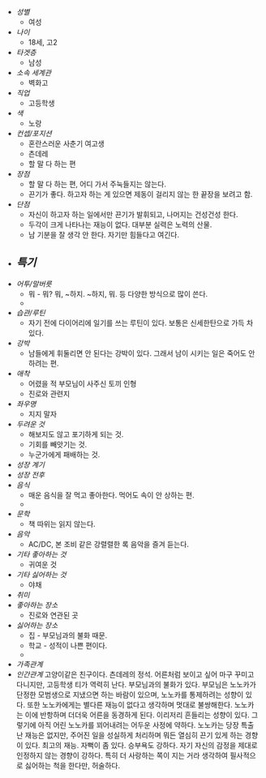 - *성별*
	- 여성
- *나이*
	- 18세, 고2
- *타겟층*
	- 남성
- *소속 세계관*
	- 벽화고
- *직업*
	- 고등학생
- *색*
	- 노랑
- *컨셉/포지션*
	- 혼란스러운 사춘기 여고생
	- 츤데레
	- 할 말 다 하는 편
- *장점*
	- 할 말 다 하는 편, 어디 가서 주눅들지는 않는다.
	- 끈기가 좋다. 하고자 하는 게 있으면 제동이 걸리지 않는 한 끝장을 보려고 함.
- *단점*
	- 자신이 하고자 하는 일에서만 끈기가 발휘되고, 나머지는 건성건성 한다.
	- 두각이 크게 나타나는 재능이 없다. 대부분 실력은 노력의 산물.
	- 남 기분을 잘 생각 안 한다. 자기만 힘들다고 여긴다.
- *특기*
	- 
- *어투/말버릇*
	- 뭐 - 뭐? 뭐, ~하지. ~하지, 뭐. 등 다양한 방식으로 많이 쓴다.
	- 
- *습관/루틴*
	- 자기 전에 다이어리에 일기를 쓰는 루틴이 있다. 보통은 신세한탄으로 가득 차 있다.
- *강박*
	- 남들에게 휘둘리면 안 된다는 강박이 있다. 그래서 남이 시키는 일은 죽어도 안 하려는 편.
- *애착*
	- 어렸을 적 부모님이 사주신 토끼 인형
	- 진로와 관련지
- *좌우명*
	- 지지 말자
- *두려운 것*
	- 해보지도 않고 포기하게 되는 것.
	- 기회를 빼앗기는 것.
	- 누군가에게 패배하는 것.
- *성장 계기*
- *성장 전후*
- *음식*
	- 매운 음식을 잘 먹고 좋아한다. 먹어도 속이 안 상하는 편.
	- 
- *문학*
	- 책 따위는 읽지 않는다.
- *음악*
	- AC/DC, 본 조비 같은 강렬렬한 록 음악을 즐겨 듣는다.
- *기타 좋아하는 것*
	- 귀여운 것
- *기타 싫어하는 것*
	- 야채
- *취미*
- *좋아하는 장소*
	- 진로와 연관된 곳
- *싫어하는 장소*
	- 집 - 부모님과의 불화 때문.
	- 학교 - 성적이 나쁜 편이다.
	- 
- *가족관계*
- *인간관계*
고양이같은 친구이다.
츤데레의 정석. 어른처럼 보이고 싶어 마구 꾸미고 다니지만, 고등학생 티가 역력히 난다.
부모님과의 불화가 있다. 부모님은 노노카가 단정한 모범생으로 지냈으면 하는 바람이 있으며, 노노카를 통제하려는 성향이 있다. 또한 노노카에게는 별다른 재능이 없다고 생각하며 멋대로 불쌍해한다. 노노카는 이에 반항하며 더더욱 어른을 동경하게 된다.
이리저리 흔들리는 성향이 있다. 그렇기에 아직 어린 노노카를 꾀어내려는 어두운 사정에 약하다.
노노카는 당장 특출난 재능은 없지만, 주어진 일을 성실하게 처리하며 뭐든 열심히 끈기 있게 하는 경향이 있다. 최고의 재능.
자뻑이 좀 있다. 승부욕도 강하다.
자기 자신의 감정을 제대로 인정하지 않는 경향이 강하다. 특히 더 사랑하는 쪽이 지는 거라 생각하여 필사적으로 싫어하는 척을 한다만, 허술하다.